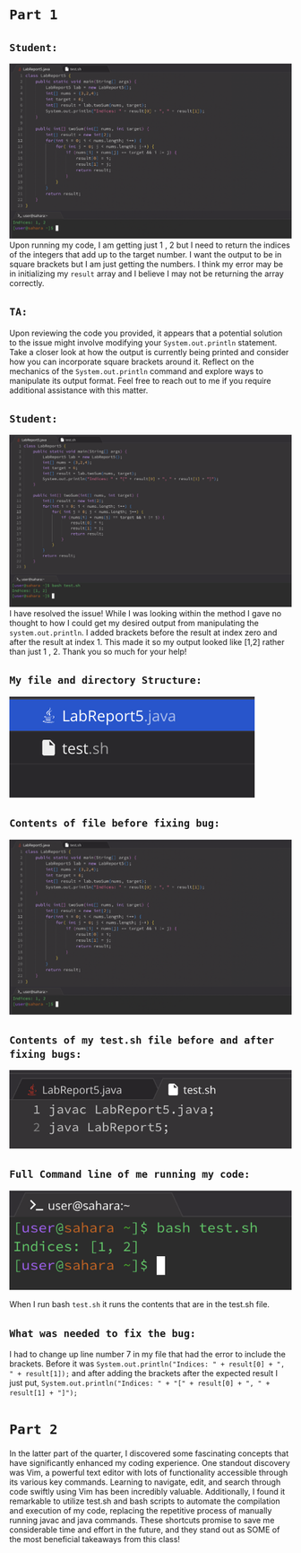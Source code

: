 # `Part 1`

## `Student:`
![image](studentWrongOutput)
Upon running my code, I am getting just 1 , 2 but I need to return the indices of the integers that add up to the target number. I want the output to be in square brackets but I am just getting the numbers. I think my error may be in initializing my `result` array and I believe I may not be returning the array correctly.

## `TA:`
Upon reviewing the code you provided, it appears that a potential solution to the issue might involve modifying your `System.out.println` statement. Take a closer look at how the output is currently being printed and consider how you can incorporate square brackets around it. Reflect on the mechanics of the `System.out.println` command and explore ways to manipulate its output format. Feel free to reach out to me if you require additional assistance with this matter.

## `Student:`
![image](studentSuccess)
I have resolved the issue! While I was looking within the method I gave no thought to how I could get my desired output from manipulating the `system.out.println`. I added brackets before the result at index zero and after the result at index 1. This made it so my output looked like [1,2] rather than just 1 , 2. Thank you so much for your help!

## `My file and directory Structure:`
![image](directory)

## `Contents of file before fixing bug:`
![image](studentWrongOutput)

## `Contents of my test.sh file before and after fixing bugs:`
![image](bashContents)

## `Full Command line of me running my code:`
![image](fullCommandLine)

When I run bash `test.sh` it runs the contents that are in the test.sh file.

## `What was needed to fix the bug:`
I had to change up line number 7 in my file that had the error to include the brackets. Before it was `System.out.println("Indices: " + result[0] + ", " + result[1]);` and after adding the brackets after the expected result I just put, `System.out.println("Indices: " + "[" + result[0] + ", " + result[1] + "]");`

# `Part 2`

In the latter part of the quarter, I discovered some fascinating concepts that have significantly enhanced my coding experience. One standout discovery was Vim, a powerful text editor with lots of functionality accessible through its various key commands. Learning to navigate, edit, and search through code swiftly using Vim has been incredibly valuable. Additionally, I found it remarkable to utilize test.sh and bash scripts to automate the compilation and execution of my code, replacing the repetitive process of manually running javac and java commands. These shortcuts promise to save me considerable time and effort in the future, and they stand out as SOME of the most beneficial takeaways from this class!




